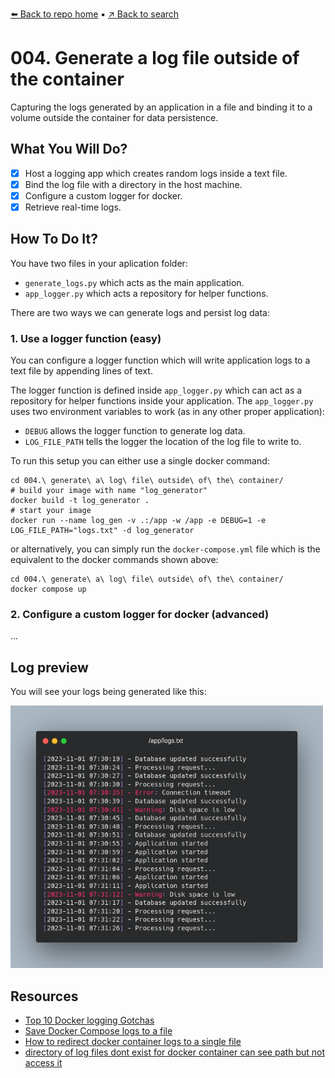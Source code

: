 [⬅️ Back to repo home](https://github.com/Blankscreen-exe/docker-practice) ▪️ [↗️ Back to search](https://blankscreen-exe.github.io/docker-practice/)

# 004. Generate a log file outside of the container

Capturing the logs generated by an application in a file and binding it to a volume outside the container for data persistence.

## What You Will Do?

- [x] Host a logging app which creates random logs inside a text file.
- [x] Bind the log file with a directory in the host machine.
- [x] Configure a custom logger for docker.
- [x] Retrieve real-time logs.

## How To Do It?

You have two files in your aplication folder:

- `generate_logs.py` which acts as the main application.
- `app_logger.py` which acts a repository for helper functions.

There are two ways we can generate logs and persist log data:

### 1. Use a logger function (easy)

You can configure a logger function which will write application logs to a text file by appending lines of text.

The logger function is defined inside `app_logger.py` which can act as a repository for helper functions inside your application.
The `app_logger.py` uses two environment variables to work (as in any other proper application):

- `DEBUG` allows the logger function to generate log data.
- `LOG_FILE_PATH` tells the logger the location of the log file to write to.

To run this setup you can either use a single docker command:

```shell
cd 004.\ generate\ a\ log\ file\ outside\ of\ the\ container/
# build your image with name "log_generator"
docker build -t log_generator .
# start your image
docker run --name log_gen -v .:/app -w /app -e DEBUG=1 -e LOG_FILE_PATH="logs.txt" -d log_generator 
```
or alternatively, you can simply run the `docker-compose.yml` file which is the equivalent to the docker commands shown above:

```shell
cd 004.\ generate\ a\ log\ file\ outside\ of\ the\ container/
docker compose up
```

### 2. Configure a custom logger for docker (advanced)

...

## Log preview

You will see your logs being generated like this:

<img src="./doc/img/logs.png" width=500px />

## Resources

- [Top 10 Docker logging Gotchas](https://sematext.com/blog/top-10-docker-logging-gotchas/)
- [Save Docker Compose logs to a file](https://stackoverflow.com/questions/35414495/save-docker-compose-logs-to-a-file)
- [How to redirect docker container logs to a single file](https://stackoverflow.com/questions/41144589/how-to-redirect-docker-container-logs-to-a-single-file)
- [directory of log files dont exist for docker container can see path but not access it](https://stackoverflow.com/questions/57227709/directory-of-log-files-dont-exist-for-docker-container-can-see-path-but-not-ac)
